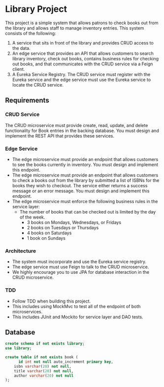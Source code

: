 # Library Project

This project is a simple system that allows patrons to check books out from the library and allows staff to manage inventory entries. This system consists of the following:

1. A service that sits in front of the library and provides CRUD access to the data.
2. An edge service that provides an API that allows customers to search library inventory, check out books, contains business rules for checking out books, and that communicates with the CRUD service via a Feign client.
3. A Eureka Service Registry. The CRUD service must register with the Eureka service and the edge service must use the Eureka service to locate the CRUD service.

## Requirements

### CRUD Service

The CRUD microservice must provide create, read, update, and delete functionality for Book entries in the backing database. You must design and implement the REST API that provides these services.

### Edge Service

- The edge microservice must provide an endpoint that allows customers to see the books currently in inventory. You must design and implement this endpoint.
- The edge microservice must provide an endpoint that allows customers to check a books out from the library by submitted a list of ISBNs for the books they wish to checkout. The service either returns a success message or an error message. You must design and implement this endpoint.
- The edge microservice must enforce the following business rules in the service layer:
  - The number of books that can be checked out is limited by the day of the week.
    - 3 books on Mondays, Wednesdays, or Fridays
    - 2 books on Tuesdays or Thursdays
    - 4 books on Saturdays
    - 1 book on Sundays

### Architecture

- The system must incorporate and use the Eureka service registry.
- The edge service must use Feign to talk to the CRUD microservice.
- We highly encourage you to use JPA for database interaction in the CRUD microservice.

### TDD

- Follow TDD when building this project.
- This includes using MockMvc to test all of the endpoint of both microservices.
- This includes JUnit and Mockito for service layer and DAO tests.

## Database

```sql
create schema if not exists library;
use library;

create table if not exists book (
	  id int not null auto_increment primary key,
    isbn varchar(20) not null,
    title varchar(20) not null,
    author varchar(20) not null
);
